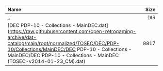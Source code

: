 |Name|Size|
|:---|---:|
|[..](../index.html)|DIR|
|[DEC PDP-10 - Collections - MainDEC.dat](https://raw.githubusercontent.com/open-retrogaming-archive/dat-catalog/main/root/normalized/TOSEC/DEC/PDP-10/Collections/MainDEC/DEC PDP-10 - Collections - MainDEC/DEC PDP-10 - Collections - MainDEC (TOSEC-v2014-01-23_CM).dat)|8817|
